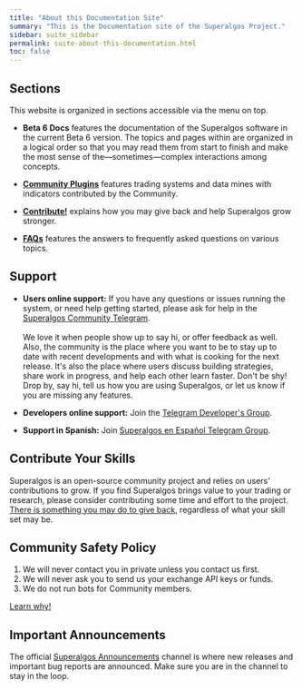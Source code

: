 ```yaml
---
title: "About this Documentation Site"
summary: "This is the Documentation site of the Superalgos Project."
sidebar: suite_sidebar
permalink: suite-about-this-documentation.html
toc: false
---
```


## Sections

This website is organized in sections accessible via the menu on top.

* **Beta 6 Docs** features the documentation of the Superalgos software in the current Beta 6 version. The topics and pages within are organized in a logical order so that you may read them from start to finish and make the most sense of the&mdash;sometimes&mdash;complex interactions among concepts.

* **[Community Plugins](community-contributions.html)** features <a data-toggle="tooltip" data-original-title="{{site.data.trading_system.trading_system}}">trading systems</a> and <a data-toggle="tooltip" data-original-title="{{site.data.data_mine.data_mine}}">data mines</a> with <a data-toggle="tooltip" data-original-title="{{site.data.data_mine.indicator_bot}}">indicators</a> contributed by the Community.

* **[Contribute!](contributing-to-superalgos.html)** explains how you may give back and help Superalgos grow stronger.

* **[FAQs](faqs-before-you-begin.html)** features the answers to frequently asked questions on various topics.

## Support

* **Users online support:** If you have any questions or issues running the system, or need help getting started, please ask for help in the <a href="https://t.me/superalgoscommunity" rel="nofollow" rel="noopener" target="_blank">Superalgos Community Telegram</a>. <br/><br/>We love it when people show up to say hi, or offer feedback as well. Also, the community is the place where you want to be to stay up to date with recent developments and with what is cooking for the next release. It's also the place where users discuss building strategies, share work in progress, and help each other learn faster. Don't be shy! Drop by, say hi, tell us how you are using Superalgos, or let us know if you are missing any features.

* **Developers online support:** Join the <a href="https://t.me/superalgosdevelop" rel="nofollow" rel="noopener" target="_blank"> Telegram Developer's Group</a>.

* **Support in Spanish:** Join <a href="https://t.me/superalgos_es" rel="nofollow" rel="noopener" target="_blank">Superalgos en Español Telegram Group</a>.

## Contribute Your Skills

Superalgos is an open-source community project and relies on users' contributions to grow. If you find Superalgos brings value to your trading or research, please consider contributing some time and effort to the project. [There is something you may do to give back](contributing-to-superalgos.html), regardless of what your skill set may be.

## Community Safety Policy

1. We will never contact you in private unless you contact us first.
2. We will never ask you to send us your exchange API keys or funds.
3. We do not run bots for Community members.

[Learn why!](/suite-community-safety-policy.html)

## Important Announcements

The official <a href="https://t.me/superalgos" rel="nofollow" rel="noopener" target="_blank">Superalgos Announcements</a> channel is where new releases and important bug reports are announced. Make sure you are in the channel to stay in the loop.

